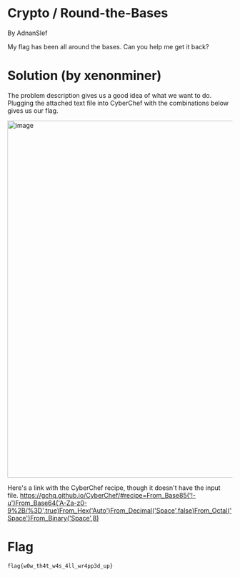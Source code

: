 # Crypto / Round-the-Bases
By AdnanSlef 

My flag has been all around the bases. Can you help me get it back?

# Solution (by xenonminer)
The problem description gives us a good idea of what we want to do. Plugging the attached text file into CyberChef with the combinations below gives us our flag.

<img src="https://user-images.githubusercontent.com/86171033/125335160-18793080-e301-11eb-9b10-1fed1a4c51e6.png" alt="image" width="800"/>

Here's a link with the CyberChef recipe, though it doesn't have the input file.
https://gchq.github.io/CyberChef/#recipe=From_Base85('!-u')From_Base64('A-Za-z0-9%2B/%3D',true)From_Hex('Auto')From_Decimal('Space',false)From_Octal('Space')From_Binary('Space',8)

# Flag
```flag{w0w_th4t_w4s_4ll_wr4pp3d_up}```

